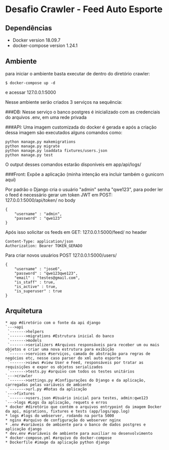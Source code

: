 # Desafio Crawler - Feed Auto Esporte

## Dependências
* Docker version 18.09.7
* docker-compose version 1.24.1

## Ambiente
para iniciar o ambiente basta executar de dentro do diretório crawler:
```
$ docker-compose up -d
```
e acessar 127.0.0.1:5000

Nesse ambiente serão criados 3 serviços na sequência:

###DB:
Nesse serviço o banco postgres é inicializado com as credenciais do arquivos .env,
em uma rede privada

###API:
Uma imagem customizada do docker é gerada e 
após a criação dessa imagem são executados alguns comandos como:
```
python manage.py makemigrations
python manage.py migrate
python manage.py loaddata fixtures/users.json
python manage.py test
```
O output desses comandos estarão disponíveis em app/api/logs/

###Front:
Expõe a aplicação (minha intenção era incluir também o gunicorn aqui)

Por padrão o Django cria o usuário "admin" senha "qwe123",
para poder ler o feed é necessário gerar um token JWT em
POST: 127.0.0.1:5000/api/token/
no body
```
{
    "username" : "admin",
    "password" : "qwe123"
}
```

Após isso solicitar os feeds em
GET: 127.0.0.1:5000/feed/
no header
```
Content-Type: application/json
Authorization: Bearer TOKEN_GERADO
```

Para criar novos usuários
POST 127.0.0.1:5000/users/
```
{
	"username" : "jose6",
	"password" : "qwe123qwe123",
	"email" : "testes@gmail.com",
	"is_staff" : true,
	"is_active" : true,
	"is_superuser" : true
}
```

## Arquitetura
```
* app #diretório com o fonte da api django
`--->api
 `------->helpers
 `------->migrations #Estrutura inicial do banco
 `------->models 
 `------->serializers #Arquivos responsáveis para receber um ou mais objetos e criar uma nova estrutura para exibição
 `------->services #serviços, camada de abstração para regras de negócios etc, nesse caso parser do xml auto esporte
 `------->views #view User e Feed, responsáveis por tratar as requisições e expor os objetos serializados
 `------->tests.py #arquivo com todos os testes unitários
`--->crawler
 `------->settings.py #Configurações do Django e da aplicação, carregadas pelas variáveis de ambiente
 `------->url.py #Rotas da aplicação
`--->fixtures
 `------->users.json #Usuário inicial para testes, admin:qwe123
`--->logs #Logs da aplicação, requets e erros
* docker #diretório que contém o arquivos entrypoint da imagem Docker da api, migrations, fixtures e tests (app/logs/app.log)
* logs #logs do webserver, rodando na porta 5000
* nginx #arquivo de configuração do webserver nginx
* .env #variáveis de ambiente para o banco de dados postgres e aplicação django
* dev.env #variáveis de ambiente para auxiliar no desenvolvimento
* docker-compose.yml #arquivo do docker-compose
* Dockerfile #image da aplicação python django
```
